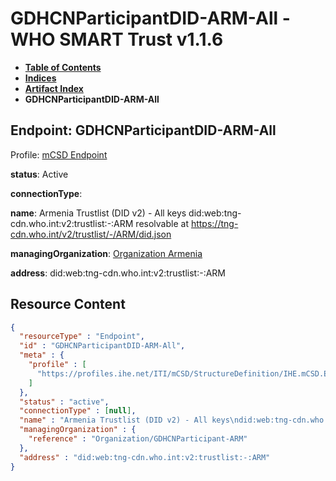 # GDHCNParticipantDID-ARM-All - WHO SMART Trust v1.1.6

* [**Table of Contents**](toc.md)
* [**Indices**](indices.md)
* [**Artifact Index**](artifacts.md)
* **GDHCNParticipantDID-ARM-All**

## Endpoint: GDHCNParticipantDID-ARM-All

Profile: [mCSD Endpoint](https://profiles.ihe.net/ITI/mCSD/4.0.0/StructureDefinition-IHE.mCSD.Endpoint.html)

**status**: Active

**connectionType**: 

**name**: Armenia Trustlist (DID v2) - All keys did:web:tng-cdn.who.int:v2:trustlist:-:ARM resolvable at https://tng-cdn.who.int/v2/trustlist/-/ARM/did.json

**managingOrganization**: [Organization Armenia](Organization-GDHCNParticipant-ARM.md)

**address**: did:web:tng-cdn.who.int:v2:trustlist:-:ARM



## Resource Content

```json
{
  "resourceType" : "Endpoint",
  "id" : "GDHCNParticipantDID-ARM-All",
  "meta" : {
    "profile" : [
      "https://profiles.ihe.net/ITI/mCSD/StructureDefinition/IHE.mCSD.Endpoint"
    ]
  },
  "status" : "active",
  "connectionType" : [null],
  "name" : "Armenia Trustlist (DID v2) - All keys\ndid:web:tng-cdn.who.int:v2:trustlist:-:ARM\nresolvable at https://tng-cdn.who.int/v2/trustlist/-/ARM/did.json",
  "managingOrganization" : {
    "reference" : "Organization/GDHCNParticipant-ARM"
  },
  "address" : "did:web:tng-cdn.who.int:v2:trustlist:-:ARM"
}

```
